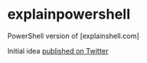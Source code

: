 # explainpowershell

PowerShell version of [explainshell.com]

Initial idea [published on Twitter](https://twitter.com/Jawz_84/status/1279856845570682880?s=20)
